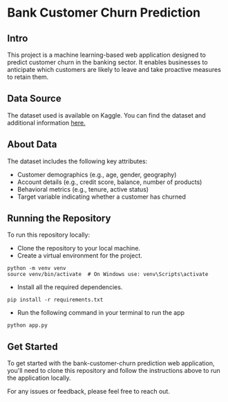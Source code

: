 # Bank Customer Churn Prediction

## Intro
This project is a machine learning-based web application designed to predict customer churn in the banking sector. It enables businesses to anticipate which customers are likely to leave and take proactive measures to retain them.

## Data Source
The dataset used is available on Kaggle. You can find the dataset and additional information [here.](https://www.kaggle.com/datasets/mervetorkan/churndataset)

## About Data
The dataset includes the following key attributes: 
+ Customer demographics (e.g., age, gender, geography)
+ Account details (e.g., credit score, balance, number of products)
+ Behavioral metrics (e.g., tenure, active status)
+ Target variable indicating whether a customer has churned

## Running the Repository
To run this repository locally:
+ Clone the repository to your local machine.
+ Create a virtual environment for the project.
```
python -m venv venv
source venv/bin/activate  # On Windows use: venv\Scripts\activate
```
+ Install all the required dependencies.
```
pip install -r requirements.txt
```
+ Run the following command in your terminal to run the app
```
python app.py
```

## Get Started
To get started with the bank-customer-churn prediction web application, you'll need to clone this repository and follow the instructions above to run the application locally.

For any issues or feedback, please feel free to reach out.
